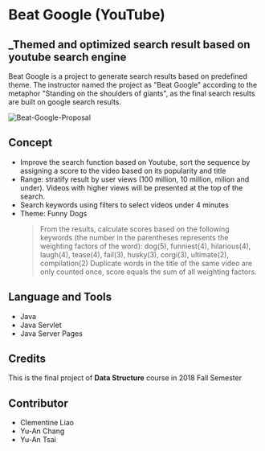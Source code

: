 # Beat Google (YouTube)
## _Themed and optimized search result based on youtube search engine
Beat Google is a project to generate search results based on predefined theme. The instructor named the project as "Beat Google" according to the metaphor "Standing on the shoulders of giants", as the final search results are built on google search results.

![Beat-Google-Proposal](https://user-images.githubusercontent.com/81873666/115778811-33cd4300-a385-11eb-8d7b-5310a24946d2.jpg)

## Concept
- Improve the search function based on Youtube, sort the sequence by assigning a score to the video based on its popularity and title
- Range: stratify result by user views (100 million, 10 million, milion and under). Videos with higher views will be presented at the top of the search.
- Search keywords using filters to select videos under 4 minutes
- Theme: Funny Dogs
  > From the results, calculate scores based on the following keywords (the
  > number in the parentheses represents the weighting factors of the word):
  > dog(5), funniest(4), hilarious(4), laugh(4), tease(4), fail(3), husky(3), corgi(3),
  > ultimate(2), compilation(2)
  > Duplicate words in the title of the same video are only counted once, score equals the sum of all weighting factors.

## Language and Tools
- Java
- Java Servlet
- Java Server Pages

## Credits
This is the final project of **Data Structure** course in 2018 Fall Semester

## Contributor
- Clementine Liao
- Yu-An Chang
- Yu-An Tsai
